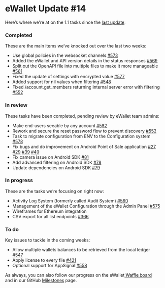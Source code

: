 # eWallet Update \#14

Here’s where we're at on the 1.1 tasks since the [last update](https://www.reddit.com/r/omise_go/comments/a0n90p/ewallet_update_november_26_2018_the_it_does_not/):

### Completed

These are the main items we’ve knocked out over the last two weeks:

* Use global policies in the websocket channels [\#573](https://github.com/omisego/ewallet/pull/573)
* Added the eWallet and API version details in the status responses [\#569](https://github.com/omisego/ewallet/pull/569)
* Split out the OpenAPI file into multiple files to make it more manageable [\#561](https://github.com/omisego/ewallet/pull/561)
* Fixed the update of settings with encrypted value [\#577](https://github.com/omisego/ewallet/pull/577)
* Added support for nil values when filtering [\#548](https://github.com/omisego/ewallet/pull/548)
* Fixed /account.get\_members returning internal server error with filtering [\#552](https://github.com/omisego/ewallet/pull/552)

### In review

These tasks have been completed, pending review by eWallet team admins:

* Make end-users seeable by any account [\#582](https://github.com/omisego/ewallet/pull/582)
* Rework and secure the reset password flow to prevent discovery [\#553](https://github.com/omisego/ewallet/pull/553)
* Task to migrate configuration from ENV to the Configuration system [\#578](https://github.com/omisego/ewallet/pull/578)
* Fix bugs and do improvement on Android Point of Sale application [\#27](https://github.com/omisego/pos-client-android/pull/27) [\#29](https://github.com/omisego/pos-client-android/pull/29) [\#39](https://github.com/omisego/pos-merchant-android/pull/39) [\#40](https://github.com/omisego/pos-merchant-android/pull/40)
* Fix camera issue on Android SDK [\#81](https://github.com/omisego/android-sdk/pull/81)
* Add advanced filtering on Android SDK [\#78](https://github.com/omisego/android-sdk/pull/78)
* Update dependencies on Android SDK [\#79](https://github.com/omisego/android-sdk/pull/79)

### In progress

These are the tasks we’re focusing on right now:

* Activity Log System \(formerly called Audit System\) [\#560](https://github.com/omisego/ewallet/pull/560)
* Management of the eWallet Configuration through the Admin Panel [\#575](https://github.com/omisego/ewallet/pull/575)
* Wireframes for Ethereum integration
* CSV export for all list endpoints [\#366](https://github.com/omisego/ewallet/issues/366)

### To do

Key issues to tackle in the coming weeks:

* Allow multiple wallets balances to be retrieved from the local ledger [\#547](https://github.com/omisego/ewallet/issues/547)
* Apply license to every file [\#421](https://github.com/omisego/ewallet/issues/421)
* Optional support for AppSignal [\#558](https://github.com/omisego/ewallet/issues/558)

As always, you can also follow our progress on the eWallet[ Waffle board](https://waffle.io/omisego/ewallet) and in our GitHub [Milestones](https://github.com/omisego/ewallet/milestone/2) page.

